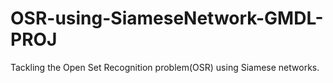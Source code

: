 # OSR-using-SiameseNetwork-GMDL-PROJ
Tackling the Open Set Recognition problem(OSR) using Siamese networks.
